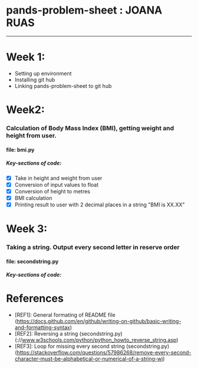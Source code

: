 # pands-problem-sheet : JOANA RUAS
----------------------------------


# Week 1:
- Setting up environment
- Installing git hub
- Linking pands-problem-sheet to git hub

# Week2: 
### Calculation of Body Mass Index (BMI), getting weight and height from user.

#### file: bmi.py

##### Key-sections of code:
- [x] Take in height and weight from user
- [x] Conversion of input values to float
- [x] Conversion of height to metres
- [x] BMI calculation
- [x] Printing result to user with 2 decimal places in a string "BMI is XX.XX"

# Week 3:
### Taking a string. Output every second letter in reserve order

#### file: secondstring.py

##### Key-sections of code:





# References
- [REF1]: General formating of README file (https://docs.github.com/en/github/writing-on-github/basic-writing-and-formatting-syntax) 
- [REF2]: Reversing a string (secondstring.py) (://www.w3schools.com/python/python_howto_reverse_string.asp)
- [REF3]: Loop for missing every second string (secondstring.py) (https://stackoverflow.com/questions/57986268/remove-every-second-character-must-be-alphabetical-or-numerical-of-a-string-wi)